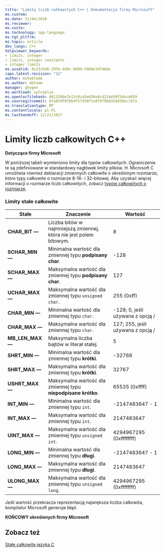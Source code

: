 ```yaml
---
title: "Limity liczb całkowitych C++ | Dokumentacja firmy Microsoft"
ms.custom: 
ms.date: 11/04/2016
ms.reviewer: 
ms.suite: 
ms.technology: cpp-language
ms.tgt_pltfrm: 
ms.topic: article
dev_langs: C++
helpviewer_keywords:
- limits, integer
- limits, integer constants
- integer limits
ms.assetid: 0c23cbd6-29fb-4d9c-b689-5984e19748de
caps.latest.revision: "11"
author: mikeblome
ms.author: mblome
manager: ghogen
ms.workload: cplusplus
ms.openlocfilehash: 861310be7e13c0ca5e656edc4214e59f5dacd659
ms.sourcegitcommit: 8fa8fdf0fbb4f57950f1e8f4f9b81b4d39ec7d7a
ms.translationtype: MT
ms.contentlocale: pl-PL
ms.lasthandoff: 12/21/2017
---
```

# <a name="c-integer-limits"></a>Limity liczb całkowitych C++
**Dotyczące firmy Microsoft**  
  
 W poniższej tabeli wymieniono limity dla typów całkowitych. Ograniczenia te są zdefiniowane w standardowy nagłówek limity plików. H. Microsoft C umożliwia również deklaracji zmiennych całkowite o określonym rozmiarze, które typy całkowite o rozmiarze 8-16- i 32-bitowej. Aby uzyskać więcej informacji o rozmiarze liczb całkowitych, zobacz [typów całkowitych o rozmiarze](../c-language/c-sized-integer-types.md).  
  
### <a name="limits-on-integer-constants"></a>Limity stałe całkowite  
  
|**Stałe**|Znaczenie|Wartość|  
|------------------|-------------|-----------|  
|**CHAR_BIT —**|Liczba bitów w najmniejszą zmiennej, która nie jest polem bitowym.|8|  
|**SCHAR_MIN —**|Minimalna wartość dla zmiennej typu **podpisany char**.|-128|  
|**SCHAR_MAX —**|Maksymalna wartość dla zmiennej typu **podpisany char**.|127|  
|**UCHAR_MAX —**|Maksymalna wartość dla zmiennej typu `unsigned char`.|255 (0xff)|  
|**CHAR_MIN —**|Minimalna wartość dla zmiennej typu `char`.|-128; 0, jeśli używana z opcją /|  
|**CHAR_MAX —**|Maksymalna wartość dla zmiennej typu `char`.|127; 255, jeśli używana z opcją /|  
|**MB_LEN_MAX —**|Maksymalna liczba bajtów w literał stałej.|5|  
|**SHRT_MIN —**|Minimalna wartość dla zmiennej typu **krótki**.|-32768|  
|**SHRT_MAX —**|Maksymalna wartość dla zmiennej typu **krótki**.|32767|  
|**USHRT_MAX —**|Maksymalna wartość dla zmiennej typu **niepodpisane krótko**.|65535 (0xffff)|  
|**INT_MIN —**|Minimalna wartość dla zmiennej typu `int`.|-2147483647 - 1|  
|**INT_MAX —**|Maksymalna wartość dla zmiennej typu `int`.|2147483647|  
|**UINT_MAX —**|Maksymalna wartość dla zmiennej typu `unsigned int`.|4294967295 (0xffffffff)|  
|**LONG_MIN —**|Minimalna wartość dla zmiennej typu **długi**.|-2147483647 - 1|  
|**LONG_MAX —**|Maksymalna wartość dla zmiennej typu **długi**.|2147483647|  
|**ULONG_MAX —**|Maksymalna wartość dla zmiennej typu `unsigned long`.|4294967295 (0xffffffff)|  
  
 Jeśli wartość przekracza reprezentacją największa liczba całkowita, kompilator Microsoft generuje błąd.  
  
 **KOŃCOWY określonych firmy Microsoft**  
  
## <a name="see-also"></a>Zobacz też  
 [Stałe całkowite języka C](../c-language/c-integer-constants.md)
